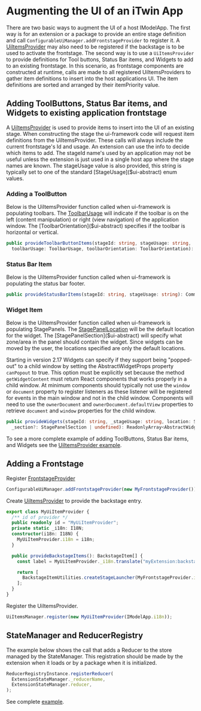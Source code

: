 # Augmenting the UI of an iTwin App

There are two basic ways to augment the UI of a host IModelApp. The first way is for an extension or a package to provide an entire stage definition and call `ConfigurableUiManager.addFrontstageProvider` to register it. A [UiItemsProvider]($ui-abstract) may also need to be registered if the backstage is to be used to activate the frontstage. The second way is to use a `UiItemsProvider` to provide definitions for Tool buttons, Status Bar items, and Widgets to add to an existing frontstage. In this scenario, as frontstage components are constructed at runtime, calls are made to all registered UiItemsProviders to gather item definitions to insert into the host applications UI. The item definitions are sorted and arranged by their itemPriority value.

## Adding ToolButtons, Status Bar items, and Widgets to existing application frontstage

A [UiItemsProvider]($ui-abstract) is used to provide items to insert into the UI of an existing stage. When constructing the stage the ui-framework code will request item definitions from the UiItemsProvider. These calls will always include the current frontstage's Id and usage. An extension can use the info to decide which items to add. The stageId name's used by an application may not be useful unless the extension is just used in a single host app where the stage names are known. The stageUsage value is also provided, this string is typically set to one of the standard [StageUsage]($ui-abstract) enum values.

### Adding a ToolButton

Below is the UiItemsProvider function called when ui-framework is populating toolbars.  The [ToolbarUsage]($ui-abstract) will indicate if the toolbar is on the left (content manipulation) or right (view navigation) of the application window. The [ToolbarOrientation]($ui-abstract) specifies if the toolbar is horizontal or vertical.

```ts
public provideToolbarButtonItems(stageId: string, stageUsage: string,
  toolbarUsage: ToolbarUsage, toolbarOrientation: ToolbarOrientation): CommonToolbarItem[]
```

### Status Bar Item

Below is the UiItemsProvider function called when ui-framework is populating the status bar footer.

```ts
public provideStatusBarItems(stageId: string, stageUsage: string): CommonStatusBarItem[]
```

### Widget Item

Below is the UiItemsProvider function called when ui-framework is populating StagePanels. The [StagePanelLocation]($ui-abstract) will be the default location for the widget. The [StagePanelSection]($ui-abstract) will specify what zone/area in the panel should contain the widget. Since widgets can be moved by the user, the locations specified are only the default locations.

Starting in version 2.17 Widgets can specify if they support being "popped-out" to a child window by setting the AbstractWidgetProps property `canPopout` to true. This option must be explicitly set because the method `getWidgetContent` must return React components that works properly in a child window. At minimum  components should typically not use the `window` or `document` property to register listeners as these listener will be registered for events in the main window and not in the child window. Components will need to use the `ownerDocument` and `ownerDocument.defaultView` properties to retrieve `document` and `window` properties for the child window.

```ts
public provideWidgets(stageId: string, _stageUsage: string, location: StagePanelLocation,
  _section?: StagePanelSection | undefined): ReadonlyArray<AbstractWidgetProps>
```

To see a more complete example of adding ToolButtons, Status Bar items, and Widgets see the [UiItemsProvider example](./abstract/uiitemsprovider/#uiitemsprovider-example).

## Adding a Frontstage

Register [FrontstageProvider]($ui-framework)

```ts
ConfigurableUiManager.addFrontstageProvider(new MyFrontstageProvider());
```

Create [UiItemsProvider]($ui-abstract) to provide the backstage entry.

```ts
export class MyUiItemProvider {
  /** id of provider */
  public readonly id = "MyUiItemProvider";
  private static _i18n: I18N;
  constructor(i18n: I18N) {
    MyUiItemProvider.i18n = i18n;
  }

  public provideBackstageItems(): BackstageItem[] {
    const label = MyUiItemProvider._i18n.translate("myExtension:backstage.myFrontstageName");

    return [
      BackstageItemUtilities.createStageLauncher(MyFrontstageProvider.id, 100, 10, label, undefined, undefined),
    ];
  }
}
```

Register the UiItemsProvider.

```ts
UiItemsManager.register(new MyUiItemProvider(IModelApp.i18n));
```

## StateManager and ReducerRegistry

The example below shows the call that adds a Reducer to the store managed by the StateManager. This registration should be made by the extension when it loads or by a package when it is initialized.

```ts
ReducerRegistryInstance.registerReducer(
  ExtensionStateManager._reducerName,
  ExtensionStateManager.reducer,
);
```

See complete [example](./framework/state/#example-of-defining-dynamic-reducer-needed-by-a-plugin).
